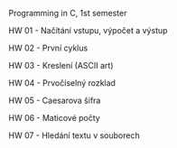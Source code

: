
Programming in C, 1st semester


HW 01 - Načítání vstupu, výpočet a výstup

HW 02 - První cyklus

HW 03 - Kreslení (ASCII art)

HW 04 - Prvočíselný rozklad

HW 05 - Caesarova šifra

HW 06 - Maticové počty

HW 07 - Hledání textu v souborech

